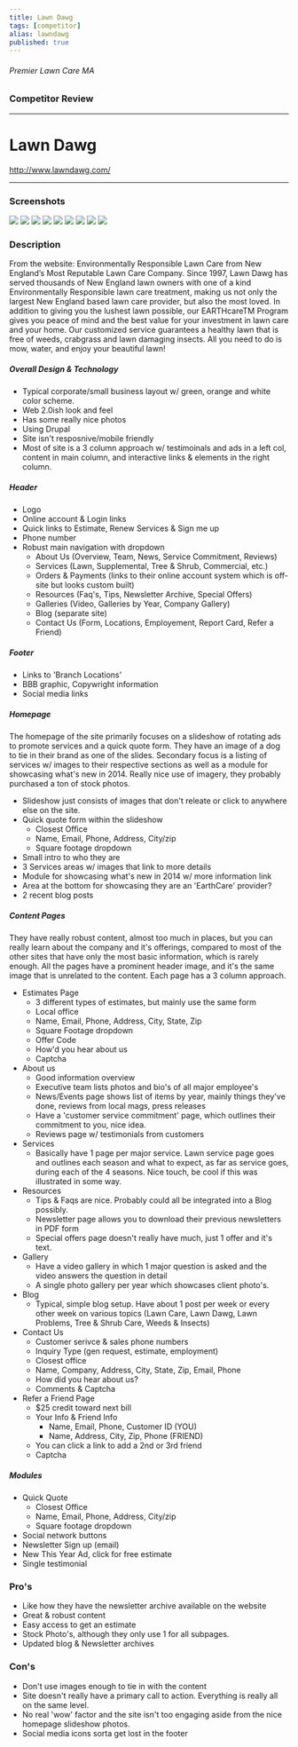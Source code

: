 ```yaml
---
title: Lawn Dawg
tags: [competitor]
alias: lawndawg
published: true
---
```


###### Premier Lawn Care MA 

### Competitor Review

***

# Lawn Dawg
http://www.lawndawg.com/

***

### Screenshots
![](https://raw.github.com/studiochakra/premierlawncarema-dashboard/master/public/img/competitor-screenshots/lawndawg-1.png)
![](https://raw.github.com/studiochakra/premierlawncarema-dashboard/master/public/img/competitor-screenshots/lawndawg-2.png)
![](https://raw.github.com/studiochakra/premierlawncarema-dashboard/master/public/img/competitor-screenshots/lawndawg-3.png)
![](https://raw.github.com/studiochakra/premierlawncarema-dashboard/master/public/img/competitor-screenshots/lawndawg-4.png)
![](https://raw.github.com/studiochakra/premierlawncarema-dashboard/master/public/img/competitor-screenshots/lawndawg-5.png)
![](https://raw.github.com/studiochakra/premierlawncarema-dashboard/master/public/img/competitor-screenshots/lawndawg-6.png)
![](https://raw.github.com/studiochakra/premierlawncarema-dashboard/master/public/img/competitor-screenshots/lawndawg-7.png)
![](https://raw.github.com/studiochakra/premierlawncarema-dashboard/master/public/img/competitor-screenshots/lawndawg-8.png)
![](https://raw.github.com/studiochakra/premierlawncarema-dashboard/master/public/img/competitor-screenshots/lawndawg-9.png)

### Description
From the website: Environmentally Responsible Lawn Care from New England’s Most Reputable Lawn Care Company. Since 1997, Lawn Dawg has served thousands of New England lawn owners with one of a kind Environmentally Responsible lawn care treatment, making us not only the largest New England based lawn care provider, but also the most loved. In addition to giving you the lushest lawn possible, our EARTHcareTM Program gives you peace of mind and the best value for your investment in lawn care and your home. Our customized service guarantees a healthy lawn that is free of weeds, crabgrass and lawn damaging insects. All you need to do is mow, water, and enjoy your beautiful lawn!

##### Overall Design & Technology
- Typical corporate/small business layout w/ green, orange and white color scheme. 
- Web 2.0ish look and feel
- Has some really nice photos
- Using Drupal
- Site isn't resposnive/mobile friendly
- Most of site is a 3 column approach w/ testimoinals and ads in a left col, content in main column, and interactive links & elements in the right column.

##### Header
- Logo
- Online account & Login links
- Quick links to Estimate, Renew Services & Sign me up
- Phone number
- Robust main navigation with dropdown
	- About Us (Overview, Team, News, Service Commitment, Reviews)
	- Services (Lawn, Supplemental, Tree & Shrub, Commercial, etc.)
	- Orders & Payments (links to their online account system which is off-site but looks custom built)
	- Resources (Faq's, Tips, Newsletter Archive, Special Offers)
	- Galleries (Video, Galleries by Year, Company Gallery)
	- Blog (separate site)
	- Contact Us (Form, Locations, Employement, Report Card, Refer a Friend)

##### Footer 
- Links to 'Branch Locations'
- BBB graphic, Copywright information
- Social media links

##### Homepage
The homepage of the site primarily focuses on a slideshow of rotating ads to promote services and a quick quote form. They have an image of a dog to tie in their brand as one of the slides. Secondary focus is a listing of services w/ images to their respective sections as well as a module for showcasing what's new in 2014. Really nice use of imagery, they probably purchased a ton of stock photos.

- Slideshow just consists of images that don't releate or click to anywhere else on the site.
- Quick quote form within the slideshow
	- Closest Office
	- Name, Email, Phone, Address, City/zip
	- Square footage dropdown
- Small intro to who they are
- 3 Services areas w/ images that link to more details
- Module for showcasing what's new in 2014 w/ more information link
- Area at the bottom for showcasing they are an 'EarthCare' provider?
- 2 recent blog posts

##### Content Pages
They have really robust content, almost too much in places, but you can really learn about the company and it's offerings, compared to most of the other sites that have only the most basic information, which is rarely enough. All the pages have a prominent header image, and it's the same image that is unrelated to the content. Each page has a 3 column approach.

- Estimates Page
	- 3 different types of estimates, but mainly use the same form
	- Local office
	- Name, Email, Phone, Address, City, State, Zip
	- Square Footage dropdown
	- Offer Code
	- How'd you hear about us
	- Captcha
- About us
	- Good information overview
	- Executive team lists photos and bio's of all major employee's
	- News/Events page shows list of items by year, mainly things they've done, reviews from local mags, press releases
	- Have a 'customer service commitment' page, which outlines their commitment to you, nice idea.
	- Reviews page w/ testimonials from customers
- Services
	- Basically have 1 page per major service. Lawn service page goes and outlines each season and what to expect, as far as service goes, during each of the 4 seasons. Nice touch, be cool if this was illustrated in some way.
- Resources
	- Tips & Faqs are nice. Probably could all be integrated into a Blog possibly.
	- Newsletter page allows you to download their previous newsletters in PDF form
	- Special offers page doesn't really have much, just 1 offer and it's text.
- Gallery
	- Have a video gallery in which 1 major question is asked and the video answers the question in detail
	- A single photo gallery per year which showcases client photo's.
- Blog
	- Typical, simple blog setup. Have about 1 post per week or every other week on various topics (Lawn Care, Lawn Dawg, Lawn Problems, Tree & Shrub Care, Weeds & Insects)
- Contact Us
	- Customer serivce & sales phone numbers
	- Inquiry Type (gen request, estimate, employment)
	- Closest office
	- Name, Company, Address, City, State, Zip, Email, Phone
	- How did you hear about us?
	- Comments & Captcha
- Refer a Friend Page
	- $25 credit toward next bill
	- Your Info & Friend Info
		- Name, Email, Phone, Customer ID (YOU)
		- Name, Address, City, Zip, Phone (FRIEND)
	- You can click a link to add a 2nd or 3rd friend
	- Captcha

##### Modules
- Quick Quote
	- Closest Office
	- Name, Email, Phone, Address, City/zip
	- Square footage dropdown
- Social network buttons
- Newsletter Sign up (email)
- New This Year Ad, click for free estimate
- Single testimonial

### Pro's
- Like how they have the newsletter archive available on the website
- Great & robust content
- Easy access to get an estimate
- Stock Photo's, although they only use 1 for all subpages.
- Updated blog & Newsletter archives

### Con's
-  Don't use images enough to tie in with the content
- Site doesn't really have a primary call to action. Everything is really all on the same level.
- No real 'wow' factor and the site isn't too engaging aside from the nice homepage slideshow photos.
- Social media icons sorta get lost in the footer